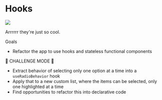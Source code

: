 # Hooks

![](https://static.parade.com/wp-content/uploads/2014/07/dustin-hoffman-new-hook-peter-pan-vtr.jpg)

Arrrrrr they're just so cool.

Goals

- Refactor the app to use hooks and stateless functional components

🤯 CHALLENGE MODE 🏅

- Extract behavior of selecting only one option at a time into a `useRadioBehavior` hook
- Apply that to a new custom list, where the items can be selected, only one highlighted at a time
- Find opportunities to refactor this into declarative code

